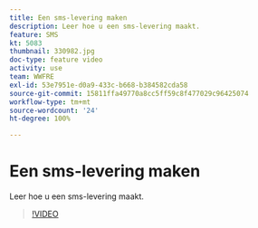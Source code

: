 ```yaml
---
title: Een sms-levering maken
description: Leer hoe u een sms-levering maakt.
feature: SMS
kt: 5083
thumbnail: 330982.jpg
doc-type: feature video
activity: use
team: WWFRE
exl-id: 53e7951e-d0a9-433c-b668-b384582cda58
source-git-commit: 15811ffa49770a8cc5ff59c8f477029c96425074
workflow-type: tm+mt
source-wordcount: '24'
ht-degree: 100%

---
```


# Een sms-levering maken

Leer hoe u een sms-levering maakt.

>[!VIDEO](https://video.tv.adobe.com/v/330982)

